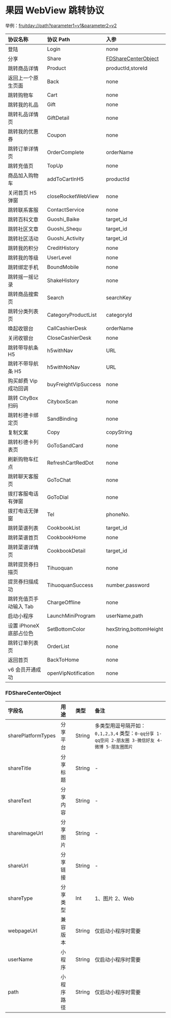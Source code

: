 # 果园 WebView 跳转协议

举例：[fruitday://path?parameter1=v1&parameter2=v2](fruitday://path?parameter1=v1&parameter2=v2)

协议名称 | 协议 Path | 入参 
:--|:--|:--
登陆						|Login				|none
分享						|Share 			|[FDShareCenterObject](#FDShareCenterObject)
跳转商品详情				|Product 			|productId,storeId
返回上一个原生页面			|Back 				|none
跳转购物车					|Cart 				| none
跳转我的礼品				|Gift 				|none
跳转礼品详情页				|GiftDetail 		|none
跳转我的优惠券				|Coupon 			| none
跳转订单详情页				|OrderComplete 	|orderName
跳转充值页					|TopUp				| none
商品加入购物车				|addToCartInH5	|productId
关闭首页 H5 弹窗			|closeRocketWebView | none
跳转联系客服				|ContactService	| none
跳转百科文章				|Guoshi_Baike		|target_id
跳转社区文章				|Guoshi_Shequ		|target_id
跳转社区活动				|Guoshi_Activity	|target_id
跳转我的积分				|CreditHistory	|none
跳转我的等级				|UserLevel		|none
跳转绑定手机				|BoundMobile		| none
跳转摇一摇记录				|ShakeHistory		|none
跳转商品搜索页				|Search			|searchKey
跳转分类列表页				|CategoryProductList |categoryId
唤起收银台					|CallCashierDesk	|orderName
关闭收银台					|CloseCashierDesk |none
跳转带导航条 H5				|h5withNav		|URL
跳转不带导航条 H5			|h5withNoNav		|URL
购买邮费 Vip 成功回调		|buyFreightVipSuccess |none
跳转 CityBox 扫码			|CityboxScan		|none
跳转杉德卡绑定页			|SandBinding		|none
复制文案					|Copy				|copyString
跳转杉德卡列表页			|GoToSandCard		|none
刷新购物车红点				|RefreshCartRedDot |none
跳转聊天客服页				|GoToChat			|none
拨打客服电话有弹窗			|GoToDial			|none
拨打电话无弹窗				|Tel				|phoneNo.
跳转菜谱列表				|CookbookList		| target_id
跳转菜谱首页				|CookbookHome		|none
跳转菜谱详情页				|CookbookDetail	| target_id
跳转提货券扫描页			|Tihuoquan		|none
提货券扫描成功				|TihuoquanSuccess |number,password
跳转充值页手动输入 Tab		|ChargeOffline	|none
启动小程序					|LaunchMiniProgram |userName,path
设置 iPhoneX 底部占位色	|SetBottomColor	|hexString,bottomHeight
跳转订单列表页				|OrderList		|none
返回首页					|BackToHome		|none
v6 会员开通成功				|openVipNotification |none


### FDShareCenterObject

字段名|用途|类型|备注
:--|:--|:--|:--
sharePlatformTypes	|分享平台	| String		| 多类型用逗号隔开如：``0,1,2,3,4`` 类型：``0-qq分享 1-qq空间 2-朋友圈 3-微信好友 4-微博 5-朋友圈图片``
shareTitle			|分享标题	| String		|-
shareText				|分享内容	| String		|-
shareImageUrl			|分享图片	| String		|-
shareUrl				|分享链接	| String		|-
shareType				|分享类型	| Int			| 1、图片 2、Web
webpageUrl			|兼容版本	| String		| 仅启动小程序时需要
userName				|小程序	| String		| 仅启动小程序时需要
path					|小程序路径	| String		| 仅启动小程序时需要